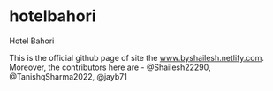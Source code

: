 # hotelbahori
Hotel Bahori

This is the official github page of site the www.byshailesh.netlify.com. Moreover, the contributors here are - @Shailesh22290, @TanishqSharma2022, @jayb71
